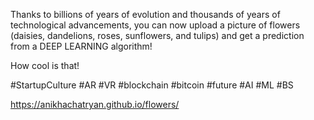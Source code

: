 Thanks to billions of years of evolution and thousands of years of technological advancements, you can now upload a picture of flowers (daisies, dandelions, roses, sunflowers, and tulips) and get a prediction from a DEEP LEARNING algorithm!

How cool is that!

#StartupCulture #AR #VR #blockchain #bitcoin #future #AI #ML #BS

https://anikhachatryan.github.io/flowers/
